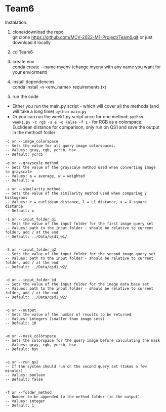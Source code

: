 # Team6

Instalation:

1. clone/download the repo<br/>
git clone https://github.com/MCV-2022-M1-Project/Team6.git or just download it locally

2. cd Team6

3. create env<br/>
conda create --name myenv (change myenv with any name you want for your enviorment)

4. install dependencies<br/>
conda install -n <env_name> requirements.txt

5. run the code

* Either you run the main.py script - which will cover all the methods (and will take a long time)
    `python main.py`
* Or you can run the week1.py script once for one method: 
    `python week1.py -c rgb -s e -q False -f 1`
      - for RGB as a colorspace, Euclidean distance for comparison, only run on QS1 and save the output in the method1 folder
  
```
-c or --image_colorspace
-- Sets the value for all query image colorspaces.
-- Values: gray, rgb, ycrcb, hsv
-- Default: ycrcb

-g or --grayscale_method
-- Sets the value of the grayscale method used when converting image to grayscale
-- Values: a = average, w = weighted
-- Default: w

-s or --similarity_method
-- Sets the value of the similarity method used when comparing 2 histograms
-- Values: e = euclidean distance, l = L1 distance, x = X square distance
-- Default: x

-1 or --input_folder_q1
-- Sets the value of the input folder for the first image query set
-- Values: path to the input folder - should be relative to current folder, add / at the end
-- Default: ../Data/qsd1_w1/


-2 or --input_folder_q2
-- Sets the value of the input folder for the second image query set
-- Values: path to the input folder - should be relative to current folder, add / at the end
-- Default: ../Data/qsd1_w2/


-d or --input_folder_bd
-- Sets the value of the input folder for the image data base set
-- Values: path to the input folder - should be relative to current folder, add / at the end
-- Default: ../Data/qsd1_w2/


-o or --output
-- Sets the value of the number of results to be returned
-- Values: integers (smaller than image sets)
-- Default: 10


-m or --mask_colorspace
-- Sets the colorspace for the query image before calculating the mask
-- Values: gray, rgb, ycrcb, hsv
-- Default: hsv


-q or --run_qs2
-- If the system should run on the second query set (takes a few minutes)
-- Values: boolean
-- Default: false


-f or --folder_method
-- Number to be appended to the method folder (in the output)
-- Values: integer
-- Default: 1
```
